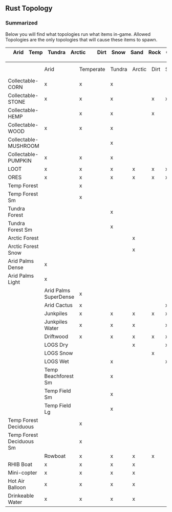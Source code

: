 
<h2>Rust Topology</h2>
<h3>Summarized</h3>
<p>Below you will find what topologies run what items in-game.  Allowed Topologies are the only topologies that will cause these items to spawn.</p>
<table>
<thead>
<tr class="header">
   <th></th>
   <th markdown="center">Arid</th>
   <th>Temp</th>
   <th>Tundra</th>
   <th>Arctic</th>
 <th>&nbsp;</th>
<th>Dirt</th>
<th>Snow</th>
<th>Sand</th>
<th>Rock</th>
<th>Grass</th>
<th>Forest</th>
<th>Stones</th>
<th>Gravel</th>
<th>&nbsp;</th>
<th>Allowed</th>
</tr>
</thead>
<tbody>

<table>
<tr >
  <td></td>
  <td markdown="span">Arid</td>
  <td markdown="span">Temperate</td>
  <td markdown="span">Tundra</td>
  <td markdown="span">Arctic</td>
  <td markdown="span">Dirt</td>
  <td markdown="span">Snow</td>
  <td markdown="span">Sand</td>
  <td markdown="span">Rock</td>
  <td markdown="span">Grass</td>
  <td markdown="span">Forest</td>
  <td markdown="span">Stones</td>
  <td markdown="span">Gravel</td>
  <td markdown="span">Allowed<br>Topologies</td>
 
 </tr>
 <tr >
  <td>Collectable-CORN</td>
  <td markdown="span">x</td>
  <td markdown="span">x</td>
  <td markdown="span">x</td>
  <td markdown="span"></td>
  <td markdown="span"></td>
  <td markdown="span"></td>
  <td markdown="span"></td>
  <td markdown="span"></td>
  <td markdown="span">x</td>
  <td markdown="span">x</td>
  <td markdown="span"></td>
  <td markdown="span"></td>
  <td markdown="span">Riverside</td>
  <td markdown="span">Lakeside</td>
 
 </tr>
<tr >
  <td>Collectable-STONE</td>
  <td markdown="span">x</td>
  <td markdown="span">x</td>
  <td markdown="span">x</td>
  <td markdown="span"></td>
  <td markdown="span">x</td>
  <td markdown="span">x</td>
  <td markdown="span">x</td>
  <td markdown="span"></td>
  <td markdown="span">x</td>
  <td markdown="span">x</td>
  <td markdown="span"></td>
  <td markdown="span"></td>
  <td markdown="span">Field</td>
  <td markdown="span">Forest</td>
 
 </tr>
 <tr >
  <td>Collectable-HEMP</td>
  <td markdown="span"></td>
  <td markdown="span">x</td>
  <td markdown="span">x</td>
  <td markdown="span"></td>
  <td markdown="span">x</td>
  <td markdown="span"></td>
  <td markdown="span"></td>
  <td markdown="span"></td>
  <td markdown="span">x</td>
  <td markdown="span">x</td>
  <td markdown="span"></td>
  <td markdown="span"></td>
  <td markdown="span">Field</td>
  <td markdown="span">Forest</td>
  
 </tr>
 <tr >
  <td >Collectable-WOOD</td>
  <td markdown="span">x</td>
  <td markdown="span">x</td>
  <td markdown="span">x</td>
  <td markdown="span"></td>
  <td markdown="span"></td>
  <td markdown="span"></td>
  <td markdown="span"></td>
  <td markdown="span"></td>
  <td markdown="span">x</td>
  <td markdown="span">x</td>
  <td markdown="span"></td>
  <td markdown="span"></td>
  <td markdown="span">Field</td>
  <td markdown="span">Cliff</td>
  <td markdown="span">Beachside</td>
  <td markdown="span">Forestside</td>
  <td markdown="span">Forest</td>
  <td markdown="span">Oceanside</td>
  <td markdown="span">Riverside</td>
  <td markdown="span">Lakeside</td>
  <td markdown="span">Cliffside</td>
 </tr>
 <tr>
 <td>Collectable-MUSHROOM</td>
  <td markdown="span"></td>
  <td markdown="span"></td>
  <td markdown="span">x</td>
  <td markdown="span"></td>
  <td markdown="span"></td>
  <td markdown="span"></td>
  <td markdown="span"></td>
  <td markdown="span"></td>
  <td markdown="span"></td>
  <td markdown="span">x</td>
  <td markdown="span"></td>
  <td markdown="span"></td>
  <td markdown="span">Forest</td>
  
 </tr>
 <tr >
  <td>Collectable-PUMPKIN</td>
  <td markdown="span">x</td>
  <td markdown="span">x</td>
  <td markdown="span">x</td>
  <td markdown="span"></td>
  <td markdown="span"></td>
  <td markdown="span"></td>
  <td markdown="span"></td>
  <td markdown="span"></td>
  <td markdown="span">x</td>
  <td markdown="span">x</td>
  <td markdown="span"></td>
  <td markdown="span"></td>
  <td markdown="span">Riverside</td>
  <td markdown="span">Lakeside</td>
 
 </tr>
 <tr >
  <td>LOOT</td>
  <td markdown="span">x</td>
  <td markdown="span">x</td>
  <td markdown="span">x</td>
  <td markdown="span">x</td>
  <td markdown="span">x</td>
  <td markdown="span">x</td>
  <td markdown="span">x</td>
  <td markdown="span">x</td>
  <td markdown="span">x</td>
  <td markdown="span">x</td>
  <td markdown="span">x</td>
  <td markdown="span">x</td>
  <td markdown="span">Monument</td>
  
 </tr>
<tr >
  <td>ORES</td>
  <td markdown="span">x</td>
  <td markdown="span">x</td>
  <td markdown="span">x</td>
  <td markdown="span">x</td>
  <td markdown="span">x</td>
  <td markdown="span">x</td>
  <td markdown="span">x</td>
  <td markdown="span">x</td>
  <td markdown="span">x</td>
  <td markdown="span">x</td>
  <td markdown="span">x</td>
  <td markdown="span">x</td>
  <td markdown="span">Decor</td>
  <td markdown="span">Cliffside</td>
  <td markdown="span">Clutter</td>
  
 </tr>
 <tr >
  <td>Temp Forest</td>
  <td markdown="span"></td>
  <td markdown="span">x</td>
  <td markdown="span"></td>
  <td markdown="span"></td>
  <td markdown="span"></td>
  <td markdown="span"></td>
  <td markdown="span"></td>
  <td markdown="span"></td>
  <td markdown="span">x</td>
  <td markdown="span">x</td>
  <td markdown="span"></td>
  <td markdown="span"></td>
  <td markdown="span">Forest</td>
  <td markdown="span">Decor</td>
  <td markdown="span">Cliffside</td>
  <td markdown="span">Clutter</td>
  
 </tr>
 <tr >
  <td>Temp Forest Sm</td>
  <td markdown="span"></td>
  <td markdown="span">x</td>
  <td markdown="span"></td>
  <td markdown="span"></td>
  <td markdown="span"></td>
  <td markdown="span"></td>
  <td markdown="span"></td>
  <td markdown="span"></td>
  <td markdown="span">x</td>
  <td markdown="span">x</td>
  <td markdown="span"></td>
  <td markdown="span"></td>
  <td markdown="span">Forest</td>
  <td markdown="span">Decor</td>
  <td markdown="span">Cliffside</td>
  <td markdown="span">Clutter</td>
 
 </tr>
<tr >
  <td>Tundra Forest</td>
  <td markdown="span"></td>
  <td markdown="span"></td>
  <td markdown="span">x</td>
  <td markdown="span"></td>
  <td markdown="span"></td>
  <td markdown="span"></td>
  <td markdown="span"></td>
  <td markdown="span"></td>
  <td markdown="span"></td>
  <td markdown="span">x</td>
  <td markdown="span"></td>
  <td markdown="span"></td>
  <td markdown="span">Forest</td>
  <td markdown="span">Decor</td>
  <td markdown="span">Cliffside</td>
  <td markdown="span">Clutter</td>
  
 </tr>
 <tr >
  <td>Tundra Forest Sm</td>
  <td markdown="span"></td>
  <td markdown="span"></td>
  <td markdown="span">x</td>
  <td markdown="span"></td>
  <td markdown="span"></td>
  <td markdown="span"></td>
  <td markdown="span"></td>
  <td markdown="span"></td>
  <td markdown="span">x</td>
  <td markdown="span">x</td>
  <td markdown="span"></td>
  <td markdown="span"></td>
  <td markdown="span">Forest</td>
  <td markdown="span">Decor</td>
  <td markdown="span">Cliffside</td>
  <td markdown="span">Clutter</td>
 
 </tr>
<tr >
  <td>Arctic Forest</td>
  <td markdown="span"></td>
  <td markdown="span"></td>
  <td markdown="span"></td>
  <td markdown="span">x</td>
  <td markdown="span"></td>
  <td markdown="span"></td>
  <td markdown="span"></td>
  <td markdown="span"></td>
  <td markdown="span">x</td>
  <td markdown="span"></td>
  <td markdown="span"></td>
  <td markdown="span"></td>
  <td markdown="span">Field</td>
  <td markdown="span">Cliffside</td>
 
 </tr>
 <tr >
  <td>Arctic Forest Snow</td>
  <td markdown="span"></td>
  <td markdown="span"></td>
  <td markdown="span"></td>
  <td markdown="span">x</td>
  <td markdown="span"></td>
  <td markdown="span"></td>
  <td markdown="span"></td>
  <td markdown="span"></td>
  <td markdown="span"></td>
  <td markdown="span">x</td>
  <td markdown="span"></td>
  <td markdown="span"></td>
  <td markdown="span">Forest</td>
  
 </tr>
 <tr >
  <td>Arid Palms Dense</td>
  <td markdown="span">x</td>
  <td markdown="span"></td>
  <td markdown="span"></td>
  <td markdown="span"></td>
  <td markdown="span"></td>
  <td markdown="span"></td>
  <td markdown="span">x</td>
  <td markdown="span"></td>
  <td markdown="span">x</td>
  <td markdown="span"></td>
  <td markdown="span"></td>
  <td markdown="span"></td>
  <td markdown="span">Field</td>
  <td markdown="span">Beachside</td>
  <td markdown="span">River</td>
  <td markdown="span">Riverside</td>
  <td markdown="span">Lake</td>
  <td markdown="span">Lakeside</td>
  
 </tr>
 <tr >
  <td>Arid Palms Light</td>
  <td markdown="span">x</td>
  <td markdown="span"></td>
  <td markdown="span"></td>
  <td markdown="span"></td>
  <td markdown="span"></td>
  <td markdown="span"></td>
  <td markdown="span"></td>
  <td markdown="span"></td>
  <td markdown="span">x</td>
  <td markdown="span"></td>
  <td markdown="span"></td>
  <td markdown="span"></td>
  <td markdown="span">Field</td>
  <td markdown="span">Cliff</td>
  <td markdown="span">Beachside</td>
  <td markdown="span">Forestside</td>
  <td markdown="span">Riverside</td>
  <td markdown="span">Lakeside</td>
 
 </tr>
<tr>
 <td><td>Arid Palms SuperDense</td>
  <td markdown="span">x</td>
  <td markdown="span"></td>
  <td markdown="span"></td>
  <td markdown="span"></td>
  <td markdown="span"></td>
  <td markdown="span"></td>
  <td markdown="span"></td>
  <td markdown="span"></td>
  <td markdown="span"></td>
  <td markdown="span">x</td>
  <td markdown="span"></td>
  <td markdown="span"></td>
  <td markdown="span">Beachside</td>
  <td markdown="span">Forest</td>
  <td markdown="span">Lakeside</td>
  <td markdown="span">Cliffside</td>
  
 </tr>
<tr>
 <td><td>Arid Cactus</td>
  <td markdown="span">x</td>
  <td markdown="span"></td>
  <td markdown="span"></td>
  <td markdown="span"></td>
  <td markdown="span">x</td>
  <td markdown="span"></td>
  <td markdown="span">x</td>
  <td markdown="span"></td>
  <td markdown="span"></td>
  <td markdown="span"></td>
  <td markdown="span"></td>
  <td markdown="span"></td>
  <td markdown="span">Field</td>
  
 </tr>
<tr>
 <td><td>Junkpiles</td>
  <td markdown="span">x</td>
  <td markdown="span">x</td>
  <td markdown="span">x</td>
  <td markdown="span">x</td>
  <td markdown="span">x</td>
  <td markdown="span">x</td>
  <td markdown="span">x</td>
  <td markdown="span">x</td>
  <td markdown="span">x</td>
  <td markdown="span">x</td>
  <td markdown="span">x</td>
  <td markdown="span">x</td>
  <td markdown="span">Roadside</td>
  <td markdown="span">Powerline</td>
  
 </tr>
<tr>
 <td><td>Junkpiles Water</td>
  <td markdown="span">x</td>
  <td markdown="span">x</td>
  <td markdown="span">x</td>
  <td markdown="span"></td>
  <td markdown="span">x</td>
  <td markdown="span">x</td>
  <td markdown="span">x</td>
  <td markdown="span">x</td>
  <td markdown="span">x</td>
  <td markdown="span">x</td>
  <td markdown="span">x</td>
  <td markdown="span">x</td>
  <td markdown="span">Offshore</td>
  
 </tr>
<tr>
 <td><td>Driftwood</td>
  <td markdown="span">x</td>
  <td markdown="span">x</td>
  <td markdown="span">x</td>
  <td markdown="span">x</td>
  <td markdown="span">x</td>
  <td markdown="span">x</td>
  <td markdown="span">x</td>
  <td markdown="span">x</td>
  <td markdown="span">x</td>
  <td markdown="span">x</td>
  <td markdown="span">x</td>
  <td markdown="span">x</td>
  <td markdown="span">Beach</td>
 
 </tr>
<tr>
 <td><td>LOGS Dry</td>
  <td markdown="span"></td>
  <td markdown="span"></td>
  <td markdown="span">x</td>
  <td markdown="span"></td>
  <td markdown="span">x</td>
  <td markdown="span">x</td>
  <td markdown="span">x</td>
  <td markdown="span">x</td>
  <td markdown="span">x</td>
  <td markdown="span">x</td>
  <td markdown="span">x</td>
  <td markdown="span">x</td>
  <td markdown="span">Forest</td>
  <td markdown="span">Forestside</td>
  
 </tr>
<tr>
 <td><td>LOGS Snow</td>
  <td markdown="span"></td>
  <td markdown="span"></td>
  <td markdown="span"></td>
  <td markdown="span">x</td>
  <td markdown="span"></td>
  <td markdown="span">x</td>
  <td markdown="span"></td>
  <td markdown="span"></td>
  <td markdown="span"></td>
  <td markdown="span"></td>
  <td markdown="span"></td>
  <td markdown="span"></td>
  <td markdown="span">Forest</td>
  <td markdown="span">Forestside</td>
 
 </tr>
<tr>
 <td><td>LOGS Wet</td>
  <td markdown="span"></td>
  <td markdown="span">x</td>
  <td markdown="span"></td>
  <td markdown="span"></td>
  <td markdown="span">x</td>
  <td markdown="span">x</td>
  <td markdown="span">x</td>
  <td markdown="span">x</td>
  <td markdown="span">x</td>
  <td markdown="span">x</td>
  <td markdown="span">x</td>
  <td markdown="span">x</td>
  <td markdown="span">Forest</td>
  <td markdown="span">Forestside</td>
  
 </tr>
<tr>
 <td><td>Temp Beachforest Sm</td>
  <td markdown="span"></td>
  <td markdown="span">x</td>
  <td markdown="span"></td>
  <td markdown="span"></td>
  <td markdown="span"></td>
  <td markdown="span"></td>
  <td markdown="span"></td>
  <td markdown="span"></td>
  <td markdown="span">x</td>
  <td markdown="span"></td>
  <td markdown="span"></td>
  <td markdown="span"></td>
  <td markdown="span">Beachside</td>
  <td markdown="span">Riverside</td>
  <td markdown="span">Lakeside</td>
 
 </tr>
<tr>
 <td><td>Temp Field Sm</td>
  <td markdown="span"></td>
  <td markdown="span">x</td>
  <td markdown="span"></td>
  <td markdown="span"></td>
  <td markdown="span"></td>
  <td markdown="span"></td>
  <td markdown="span"></td>
  <td markdown="span"></td>
  <td markdown="span">x</td>
  <td markdown="span"></td>
  <td markdown="span"></td>
  <td markdown="span"></td>
  <td markdown="span">Field</td>
  <td markdown="span">Cliffside</td>
  
 </tr>
<tr>
 <td><td  >Temp Field Lg</td>
  <td markdown="span"></td>
  <td markdown="span">x</td>
  <td markdown="span"></td>
  <td markdown="span"></td>
  <td markdown="span"></td>
  <td markdown="span"></td>
  <td markdown="span"></td>
  <td markdown="span"></td>
  <td markdown="span">x</td>
  <td markdown="span"></td>
  <td markdown="span"></td>
  <td markdown="span"></td>
  <td markdown="span">Field</td>
  <td markdown="span">Decor</td>
  <td markdown="span">Cliffside</td>
  <td markdown="span">Hilltop</td>
  
 </tr>
<tr>
 <td>Temp Forest Deciduous</td>
  <td markdown="span"></td>
  <td markdown="span">x</td>
  <td markdown="span"></td>
  <td markdown="span"></td>
  <td markdown="span"></td>
  <td markdown="span"></td>
  <td markdown="span"></td>
  <td markdown="span"></td>
  <td markdown="span">x</td>
  <td markdown="span"></td>
  <td markdown="span"></td>
  <td markdown="span"></td>
  <td markdown="span">Field</td>
  <td markdown="span">Decor</td>
  <td markdown="span">Cliffside</td>
  <td markdown="span">Hilltop</td>
 
 </tr>

 <tr><td>Temp Forest Deciduous Sm</td>
  <td markdown="span"></td>
  <td markdown="span">x</td>
  <td markdown="span"></td>
  <td markdown="span"></td>
  <td markdown="span"></td>
  <td markdown="span"></td>
  <td markdown="span"></td>
  <td markdown="span"></td>
  <td markdown="span">x</td>
  <td markdown="span">x</td>
  <td markdown="span"></td>
  <td markdown="span"></td>
  <td markdown="span">Forest</td>
  <td markdown="span">Decor</td>
  <td markdown="span">Cliffside</td>
  <td markdown="span">Clutter</td>
  
 </tr>
<td><td>Rowboat</td>
  <td markdown="span">x</td>
  <td markdown="span">x</td>
  <td markdown="span">x</td>
  <td markdown="span">x</td>
  <td markdown="span">&nbsp;</td>
  <td markdown="span">&nbsp;</td>
  <td markdown="span">&nbsp;</td>
  <td markdown="span">&nbsp;</td>
  <td markdown="span">&nbsp;</td>
  <td markdown="span">&nbsp;</td>
  <td markdown="span">&nbsp;</td>
  <td markdown="span">&nbsp;</td>
  <td markdown="span">Beachside</td>
  <td markdown="span">Oceanside</td>
  
 </tr>
<td>RHIB Boat</td>
  <td markdown="span">x</td>
  <td markdown="span">x</td>
  <td markdown="span">x</td>
  <td markdown="span">x</td>
  <td markdown="span">&nbsp;</td>
  <td markdown="span">&nbsp;</td>
  <td markdown="span">&nbsp;</td>
  <td markdown="span">&nbsp;</td>
  <td markdown="span">&nbsp;</td>
  <td markdown="span">&nbsp;</td>
  <td markdown="span">&nbsp;</td>
  <td markdown="span">&nbsp;</td>
  <td markdown="span">Offshore</td>
  
 </tr>
 <tr><td>Mini-copter</td>
  <td markdown="span">x</td>
  <td markdown="span">x</td>
  <td markdown="span">x</td>
  <td markdown="span">x</td>
  <td markdown="span">&nbsp;</td>
  <td markdown="span">&nbsp;</td>
  <td markdown="span">&nbsp;</td>
  <td markdown="span">&nbsp;</td>
  <td markdown="span">&nbsp;</td>
  <td markdown="span">&nbsp;</td>
  <td markdown="span">&nbsp;</td>
  <td markdown="span">&nbsp;</td>
  <td markdown="span">Roadside</td>
 
 </tr>
 <tr><td>Hot Air Balloon</td>
  <td markdown="span">x</td>
  <td markdown="span">x</td>
  <td markdown="span">x</td>
  <td markdown="span">x</td>
  <td markdown="span">&nbsp;</td>
  <td markdown="span">&nbsp;</td>
  <td markdown="span">&nbsp;</td>
  <td markdown="span">&nbsp;</td>
  <td markdown="span">&nbsp;</td>
  <td markdown="span">&nbsp;</td>
  <td markdown="span">&nbsp;</td>
  <td markdown="span">&nbsp;</td>
  <td markdown="span">Field</td>
 
 </tr>
 <tr><td>Drinkeable Water</td>
  <td markdown="span">x</td>
  <td markdown="span">x</td>
  <td markdown="span">x</td>
  <td markdown="span">x</td>
  <td markdown="span">&nbsp;</td>
  <td markdown="span">&nbsp;</td>
  <td markdown="span">&nbsp;</td>
  <td markdown="span">&nbsp;</td>
  <td markdown="span">&nbsp;</td>
  <td markdown="span">&nbsp;</td>
  <td markdown="span">&nbsp;</td>
  <td markdown="span">&nbsp;</td>
  <td markdown="span">River,Lake</td>
 
 </tr>
 </table>


</tbody>
</table>
